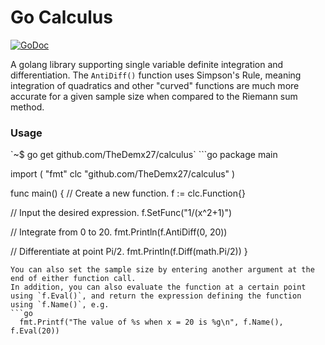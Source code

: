 # Go Calculus
<a href="https://godoc.org/github.com/TheDemx27/calculus"><img src="https://godoc.org/github.com/TheDemx27/calculus?status.svg" alt="GoDoc"></a>

A golang library supporting single variable definite integration and differentiation. The `AntiDiff()` function uses Simpson's Rule, meaning integration of quadratics and other "curved" functions are much more accurate for a given sample size when compared to the Riemann sum method.
<h3>Usage</h3>
`~$ go get github.com/TheDemx27/calculus`
```go
package main

import (
  "fmt"
  clc "github.com/TheDemx27/calculus"
)

func main() {
  // Create a new function.
  f := clc.Function{}

  // Input the desired expression.
  f.SetFunc("1/(x^2+1)")

  // Integrate from 0 to 20.
  fmt.Println(f.AntiDiff(0, 20))

  // Differentiate at point Pi/2.
  fmt.Println(f.Diff(math.Pi/2))
}
```
You can also set the sample size by entering another argument at the end of either function call.
In addition, you can also evaluate the function at a certain point using `f.Eval()`, and return the expression defining the function using `f.Name()`, e.g.
```go
  fmt.Printf("The value of %s when x = 20 is %g\n", f.Name(), f.Eval(20))
```

